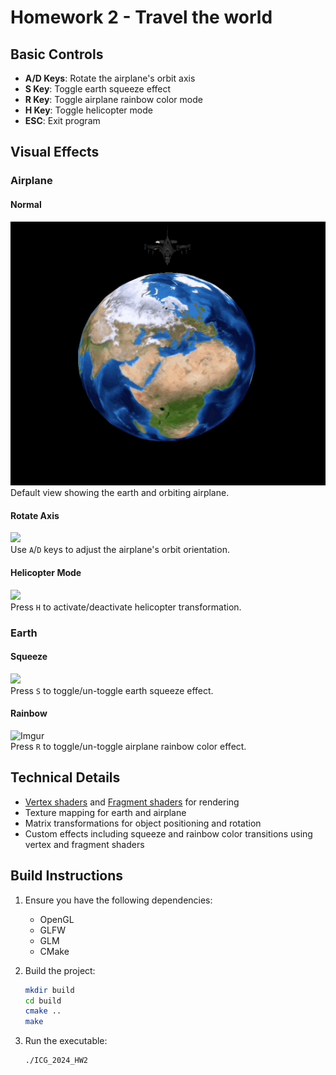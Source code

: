 # Homework 2 - Travel the world

## Basic Controls
- **A/D Keys**: Rotate the airplane's orbit axis
- **S Key**: Toggle earth squeeze effect
- **R Key**: Toggle airplane rainbow color mode
- **H Key**: Toggle helicopter mode
- **ESC**: Exit program

## Visual Effects

### Airplane 
#### Normal
![](https://github.com/ChuEating1005/Intro-to-CG/blob/main/Homoworks/HW2/screenshot/normal.gif)  
Default view showing the earth and orbiting airplane.

#### Rotate Axis 
![](https://github.com/ChuEating1005/Intro-to-CG/blob/main/Homoworks/HW2/screenshot/rotateAxis.gif)  
Use `A`/`D` keys to adjust the airplane's orbit orientation.

#### Helicopter Mode
![](https://github.com/ChuEating1005/Intro-to-CG/blob/main/Homoworks/HW2/screenshot/helicopter.gif)  
Press `H` to activate/deactivate helicopter transformation.

### Earth
#### Squeeze 
![](https://github.com/ChuEating1005/Intro-to-CG/blob/main/Homoworks/HW2/screenshot/squeeze.gif)  
Press `S` to toggle/un-toggle earth squeeze effect.

#### Rainbow 
![Imgur](https://github.com/ChuEating1005/Intro-to-CG/blob/main/Homoworks/HW2/screenshot/rainbow.gif)  
Press `R` to toggle/un-toggle airplane rainbow color effect.



## Technical Details
- [Vertex shaders](./src/shaders/vertexShader.vert) and [Fragment shaders](./src/shaders/fragmentShader.frag) for rendering
- Texture mapping for earth and airplane
- Matrix transformations for object positioning and rotation
- Custom effects including squeeze and rainbow color transitions using vertex and fragment shaders

## Build Instructions

1. Ensure you have the following dependencies:
   - OpenGL
   - GLFW
   - GLM
   - CMake

2. Build the project:
    ```bash
    mkdir build
    cd build
    cmake ..
    make
    ```

3. Run the executable:
    ```bash
    ./ICG_2024_HW2
    ```
